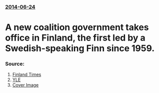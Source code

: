 ### [2014-06-24](/news/2014/06/24/index.md)

# A new coalition government takes office in Finland, the first led by a Swedish-speaking Finn since 1959. 




### Source:

1. [Finland Times](http://www.finlandtimes.fi/national/2014/06/24/7867/Stubb-elected-new-PM)
2. [YLE](http://svenska.yle.fi/artikel/2014/06/24/finland-fick-ny-regering)
2. [Cover Image](https://images.cdn.yle.fi/image/upload/fl_keep_iptc,f_auto,fl_progressive/q_88/w_3007,h_1690,c_crop,x_49,y_1474/w_1200/v1403599041/14-svyle-18154453a9377fc98bc.jpg)
